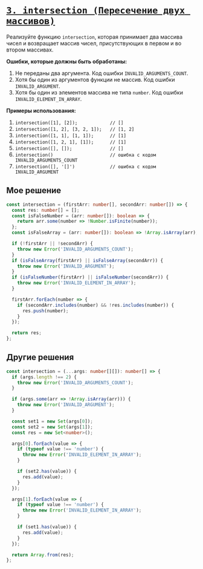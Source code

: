 # [`3. intersection (Пересечение двух массивов)`](../index.md)

Реализуйте функцию `intersection`, которая принимает два массива чисел и возвращает массив чисел, присутствующих в первом и во втором массивах.

**Ошибки, которые должны быть обработаны:**

1. Не переданы два аргумента. Код ошибки `INVALID_ARGUMENTS_COUNT`.
2. Хотя бы один из аргументов функции не массив. Код ошибки `INVALID_ARGUMENT`.
3. Хотя бы один из элементов массива не типа `number`. Код ошибки `INVALID_ELEMENT_IN_ARRAY`.

**Примеры использования:**

1. `intersection([1], [2]);            // []`
2. `intersection([1, 2], [3, 2, 1]);   // [1, 2]`
3. `intersection([1, 1], [1, 1]);      // [1]`
4. `intersection([1, 2, 1], [1]);      // [1]`
5. `intersection([], []);              // []`
6. `intersection()                     // ошибка с кодом INVALID_ARGUMENTS_COUNT`
7. `intersection([], '[]')             // ошибка с кодом INVALID_ARGUMENT`

## Мое решение

```ts
const intersection = (firstArr: number[], secondArr: number[]) => {
  const res: number[] = [];
  const isFalseNumber = (arr: number[]): boolean => {
    return arr.some(number => !Number.isFinite(number));
  };
  const isFalseArray = (arr: number[]): boolean => !Array.isArray(arr);

  if (!firstArr || !secondArr) {
    throw new Error('INVALID_ARGUMENTS_COUNT');
  }
  if (isFalseArray(firstArr) || isFalseArray(secondArr)) {
    throw new Error('INVALID_ARGUMENT');
  }
  if (isFalseNumber(firstArr) || isFalseNumber(secondArr)) {
    throw new Error('INVALID_ELEMENT_IN_ARRAY');
  }

  firstArr.forEach(number => {
    if (secondArr.includes(number) && !res.includes(number)) {
      res.push(number);
    }
  });

  return res;
};
```

## Другие решения

```ts
const intersection = (...args: number[][]): number[] => {
  if (args.length !== 2) {
    throw new Error('INVALID_ARGUMENTS_COUNT');
  }

  if (args.some(arr => !Array.isArray(arr))) {
    throw new Error('INVALID_ARGUMENT');
  }

  const set1 = new Set(args[0]);
  const set2 = new Set(args[1]);
  const res = new Set<number>();

  args[0].forEach(value => {
    if (typeof value !== 'number') {
      throw new Error('INVALID_ELEMENT_IN_ARRAY');
    }

    if (set2.has(value)) {
      res.add(value);
    }
  });

  args[1].forEach(value => {
    if (typeof value !== 'number') {
      throw new Error('INVALID_ELEMENT_IN_ARRAY');
    }

    if (set1.has(value)) {
      res.add(value);
    }
  });

  return Array.from(res);
};
```
